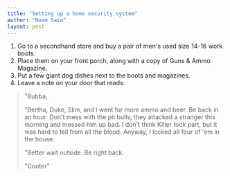 ```yaml
---
title: "Setting up a home security system"
author: "Noam Sain"
layout: post
---
```


1. Go to a secondhand store and buy a pair of men's used size 14-16 work boots.
2. Place them on your front porch, along with a copy of Guns &amp; Ammo Magazine.
3. Put a few giant dog dishes next to the boots and magazines.
4. Leave a note on your door that reads:

> "Bubba,
> 
> "Bertha, Duke, Slim, and I went for more ammo and beer. Be back in an hour. Don't mess with the pit bulls; they attacked a stranger this morning and messed him up bad. I don't think Killer took part, but it was hard to tell from all the blood. Anyway, I locked all four of 'em in the house.
> 
> "Better wait outside. Be right back.
> 
> "Cooter"
